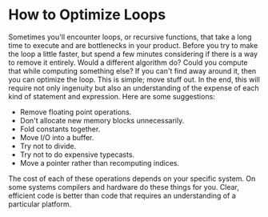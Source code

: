 # How to Optimize Loops

Sometimes you'll encounter loops, or recursive functions, that take a long time to execute and are bottlenecks in your product. Before you try to make the loop a little faster, but spend a few minutes considering if there is a way to remove it entirely. Would a different algorithm do? Could you compute that while computing something else? If you can't find away around it, then you can optimize the loop. This is simple; move stuff out. In the end, this will require not only ingenuity but also an understanding of the expense of each kind of statement and expression. Here are some suggestions:

- Remove floating point operations.
- Don't allocate new memory blocks unnecessarily.
- Fold constants together.
- Move I/O into a buffer.
- Try not to divide.
- Try not to do expensive typecasts.
- Move a pointer rather than recomputing indices.

The cost of each of these operations depends on your specific system. On some systems compilers and hardware do these things for you. Clear, efficient code is better than code that requires an understanding of a particular platform.
